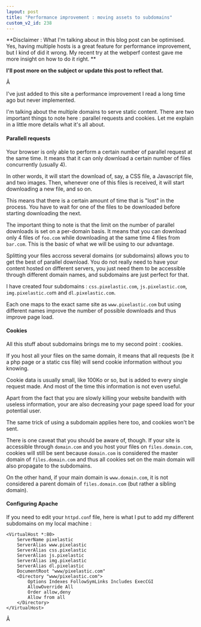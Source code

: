 ```yaml
---
layout: post
title: "Performance improvement : moving assets to subdomains"
custom_v2_id: 238
---
```


**Disclaimer : What I'm talking about in this blog post can be optimised. Yes, having multiple hosts is a great feature for performance improvement, but I kind of did it wrong. My recent try at the webperf contest gave me more insight on how to do it right. **

**I'll post more on the subject or update this post to reflect that.**

Â

I've just added to this site a performance improvement I read a long time ago
but never implemented.

I'm talking about the multiple domains to serve static content. There are two
important things to note here : parallel requests and cookies. Let me explain
in a little more details what it's all about.

#### Parallell requests

Your browser is only able to perform a certain number of parallel request at
the same time. It means that it can only download a certain number of files
concurrently (usually 4).

In other words, it will start the download of, say, a CSS file, a Javascript
file, and two images. Then, whenever one of this files is received, it will
start downloading a new file, and so on.

This means that there is a certain amount of time that is "lost" in the
process. You have to wait for one of the files to be downloaded before
starting downloading the next.

The important thing to note is that the limit on the number of parallel
downloads is set on a per-domain basis. It means that you can download only 4
files of `foo.com` while downloading at the same time 4 files from `bar.com`.
This is the basic of what we will be using to our advantage.

Splitting your files accross several domains (or subdomains) allows you to get
the best of parallel download. You do not really need to have your content
hosted on different servers, you just need them to be accessible through
different domain names, and subdomains are just perfect for that.

I have created four subdomains : `css.pixelastic.com`, `js.pixelastic.com`,
`img.pixelastic.co`m and `dl.pixelastic.com`.

Each one maps to the exact same site as `www.pixelastic.com` but using
different names improve the number of possible downloads and thus improve page
load.

#### Cookies

All this stuff about subdomains brings me to my second point : cookies.

If you host all your files on the same domain, it means that all requests (be
it a php page or a static css file) will send cookie information without you
knowing.

Cookie data is usually small, like 100Ko or so, but is added to every single
request made. And most of the time this information is not even useful.

Apart from the fact that you are slowly killing your website bandwith with
useless information, your are also decreasing your page speed load for your
potential user.

The same trick of using a subdomain applies here too, and cookies won't be
sent.

There is one caveat that you should be aware of, though. If your site is
accessible through `domain.com` and you host your files on `files.domain.com`,
cookies will still be sent because `domain.com` is considered the master
domain of `files.domain.com` and thus all cookies set on the main domain will
also propagate to the subdomains.

On the other hand, if your main domain is `www.domain.com`, it is not
considered a parent domain of `files.domain.com` (but rather a sibling
domain).

#### Configuring Apache

If you need to edit your `httpd.con`f file, here is what I put to add my
different subdomains on my local machine :

    
    <VirtualHost *:80>  
    	ServerName pixelastic  
    	ServerAlias www.pixelastic  
    	ServerAlias css.pixelastic  
    	ServerAlias js.pixelastic  
    	ServerAlias img.pixelastic  
    	ServerAlias dl.pixelastic  
    	DocumentRoot "www/pixelastic.com"  
    	<Directory "www/pixelastic.com">  
    		Options Indexes FollowSymLinks Includes ExecCGI  
    		AllowOverride All  
    		Order allow,deny  
    		Allow from all  
    	</Directory>  
    </VirtualHost>

Â

